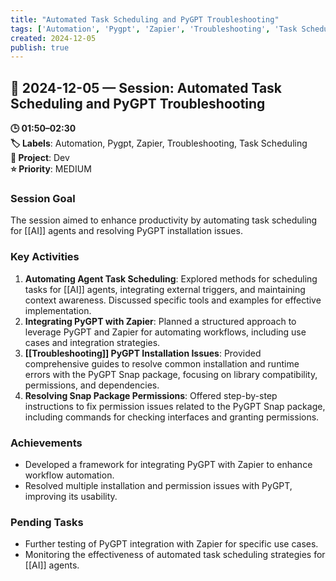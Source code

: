 ```yaml
---
title: "Automated Task Scheduling and PyGPT Troubleshooting"
tags: ['Automation', 'Pygpt', 'Zapier', 'Troubleshooting', 'Task Scheduling']
created: 2024-12-05
publish: true
---
```


## 📅 2024-12-05 — Session: Automated Task Scheduling and PyGPT Troubleshooting

**🕒 01:50–02:30**  
**🏷️ Labels**: Automation, Pygpt, Zapier, Troubleshooting, Task Scheduling  
**📂 Project**: Dev  
**⭐ Priority**: MEDIUM  


### Session Goal
The session aimed to enhance productivity by automating task scheduling for [[AI]] agents and resolving PyGPT installation issues.

### Key Activities
1. **Automating Agent Task Scheduling**: Explored methods for scheduling tasks for [[AI]] agents, integrating external triggers, and maintaining context awareness. Discussed specific tools and examples for effective implementation.
2. **Integrating PyGPT with Zapier**: Planned a structured approach to leverage PyGPT and Zapier for automating workflows, including use cases and integration strategies.
3. **[[Troubleshooting]] PyGPT Installation Issues**: Provided comprehensive guides to resolve common installation and runtime errors with the PyGPT Snap package, focusing on library compatibility, permissions, and dependencies.
4. **Resolving Snap Package Permissions**: Offered step-by-step instructions to fix permission issues related to the PyGPT Snap package, including commands for checking interfaces and granting permissions.

### Achievements
- Developed a framework for integrating PyGPT with Zapier to enhance workflow automation.
- Resolved multiple installation and permission issues with PyGPT, improving its usability.

### Pending Tasks
- Further testing of PyGPT integration with Zapier for specific use cases.
- Monitoring the effectiveness of automated task scheduling strategies for [[AI]] agents.
